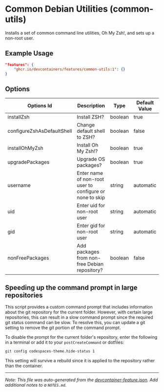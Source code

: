 
# Common Debian Utilities (common-utils)

Installs a set of common command line utilities, Oh My Zsh!, and sets up a non-root user.

## Example Usage

```json
"features": {
    "ghcr.io/devcontainers/features/common-utils:1": {}
}
```

## Options

| Options Id | Description | Type | Default Value |
|-----|-----|-----|-----|
| installZsh | Install ZSH? | boolean | true |
| configureZshAsDefaultShell | Change default shell to ZSH? | boolean | false |
| installOhMyZsh | Install Oh My Zsh!? | boolean | true |
| upgradePackages | Upgrade OS packages? | boolean | true |
| username | Enter name of non-root user to configure or none to skip | string | automatic |
| uid | Enter uid for non-root user | string | automatic |
| gid | Enter gid for non-root user | string | automatic |
| nonFreePackages | Add packages from non-free Debian repository? | boolean | false |

## Speeding up the command prompt in large repositories

This script provides a custom command prompt that includes information about the git repository for the current folder. However, with certain large repositories, this can result in a slow command prompt since the required git status command can be slow. To resolve this, you can update a git setting to remove the git portion of the command prompt.

To disable the prompt for the current folder's repository, enter the following in a terminal or add it to your `postCreateCommand` or dotfiles:

```bash
git config codespaces-theme.hide-status 1
```

This setting will survive a rebuild since it is applied to the repository rather than the container.



---

_Note: This file was auto-generated from the [devcontainer-feature.json](https://github.com/devcontainers/features/blob/main/src/common-utils/devcontainer-feature.json).  Add additional notes to a `NOTES.md`._
